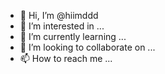 - 👋 Hi, I’m @hiimddd
- 👀 I’m interested in ...
- 🌱 I’m currently learning ...
- 💞️ I’m looking to collaborate on ...
- 📫 How to reach me ...

<!---
hiimddd/hiimddd is a ✨ special ✨ repository because its `README.md` (this file) appears on your GitHub profile.
You can click the Preview link to take a look at your changes.
--->
